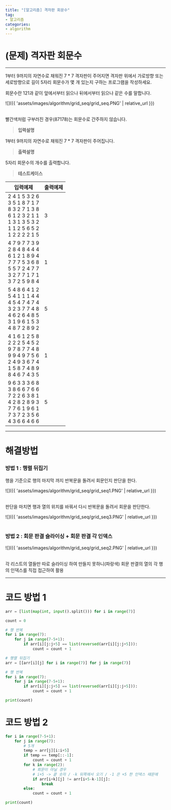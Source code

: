 ```yaml
---
title: "[알고리즘] 격자판 회문수"
tag:
- 알고리즘
categories:
- algorithm
---
```


# (문제) 격자판 회문수
---

1부터 9까지의 자연수로 채워진 7 * 7 격자판이 주어지면 격자판 위에서 가로방향 또는 세로방향으로 길이 5자리 회문수가 몇 개 있는지 구하는 프로그램을 작성하세요.

회문수란 121과 같이 앞에서부터 읽으나 뒤에서부터 읽으나 같은 수를 말합니다.

![]({{ 'assets/images/algorithm/grid_seq/grid_seq.PNG' | relative_url }})<br><br>

빨간색처럼 구부러진 경우(87178)는 회문수로 간주하지 않습니다.


> **입력설명**

1부터 9까지의 자연수로 채워진 7 * 7 격자판이 주어집니다.


> **출력설명**

5자리 회문수의 개수를 출력합니다.

> **테스트케이스**
 

| 입력예제 | 출력예제 |
| -------- | -------- | 
| 2 4 1 5 3 2 6<br>3 5 1 8 7 1 7<br>8 3 2 7 1 3 8<br>6 1 2 3 2 1 1<br>1 3 1 3 5 3 2<br>1 1 2 5 6 5 2<br>1 2 2 2 2 1 5 | 3 | 
| 4 7 9 7 7 3 9 <br>2 8 4 8 4 4 4 <br>6 1 2 1 8 9 4 <br>7 7 7 5 3 6 8 <br>5 5 7 2 4 7 7 <br>3 2 7 7 1 7 1 <br>3 7 2 5 9 8 4 | 1 | 
| 5 4 8 6 4 1 2 <br>5 4 1 1 1 4 4 <br>4 5 4 7 4 7 4 <br>3 2 3 7 7 4 8 <br>4 6 2 6 4 8 5 <br>3 1 9 6 1 5 3 <br>4 8 7 2 8 9 2 | 5 | 
| 4 1 6 1 2 5 8 <br>2 2 2 5 4 5 2 <br>9 7 8 7 7 4 8 <br>9 9 4 9 7 5 6 <br>2 4 9 3 6 7 4 <br>1 5 8 7 4 8 9 <br>8 4 6 7 4 3 5 | 1 |
| 9 6 3 3 3 6 8 <br>3 8 6 6 7 6 6 <br>7 2 2 6 3 8 1 <br>4 2 8 2 8 9 3 <br>7 7 6 1 9 6 1 <br>7 3 7 2 3 5 6 <br>4 3 6 6 4 6 6 | 5 |


---
# 해결방법

### 방법 1 : 행렬 뒤집기

행을 기준으로 행의 마지막 까지 반복문을 돌려서 회문인지 판단을 한다.

![]({{ 'assets/images/algorithm/grid_seq/grid_seq1.PNG' | relative_url }})<br><br>

판단을 마치면 행과 열의 위치를 바꿔서 다시 반복문을 돌려서 회문을 판단한다.

![]({{ 'assets/images/algorithm/grid_seq/grid_seq3.PNG' | relative_url }})<br><br>

### 방법 2 : 회문 판결 슬라이싱 + 회문 판결 각 인덱스

![]({{ 'assets/images/algorithm/grid_seq/grid_seq2.PNG' | relative_url }})<br><br>

각 리스트의 열들만 따로 슬라이싱 하여 만들지 못하니(파랑색) 회문 판결의 열의 각 행의 인덱스를 직접 접근하여 활용


---
# 코드 방법 1
```python
arr = [list(map(int, input().split())) for i in range(7)]

count = 0

# 행 반복
for i in range(7):
    for j in range(7-5+1):
        if arr[i][j:j+5] == list(reversed(arr[i][j:j+5])):
            count = count + 1

# 행열 뒤집기
arr = [[arr[i][j] for i in range(7)] for j in range(7)]

# 행 반복
for i in range(7):
    for j in range(7-5+1):
        if arr[i][j:j+5] == list(reversed(arr[i][j:j+5])):
            count = count + 1

print(count)
```


# 코드 방법 2
```python
for i in range(7-5+1):
    for j in range(7):
        # 5개
        temp = arr[j][i:i+5]
        if temp == temp[::-1]:
            count = count + 1
        for k in range(2):
            # 회문이 아닐 경우
            # i+5 -> 끝 숫자 / -k 뒤쪽에서 오기 / -1 은 +5 한 인덱스 때문에
            if arr[i+k][j] != arr[i+5-k-1][j]:
                break
        else:
            count = count + 1

print(count)
```
